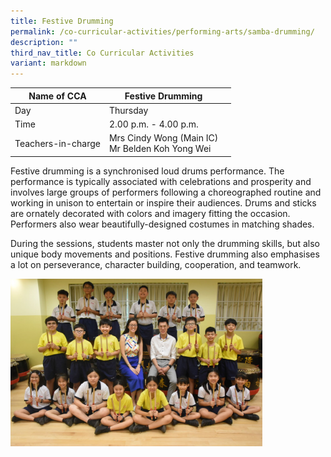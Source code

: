 ```yaml
---
title: Festive Drumming
permalink: /co-curricular-activities/performing-arts/samba-drumming/
description: ""
third_nav_title: Co Curricular Activities
variant: markdown
---
```

|Name of CCA|Festive Drumming|  |
| -------- | ------- | --------------- |
|Day | Thursday | 
| Time |2.00 p.m. - 4.00 p.m. 
|Teachers-in-charge |Mrs Cindy Wong (Main IC)<br>Mr Belden Koh Yong Wei

<p style="box-sizing: inherit; font-size: 1em;">Festive drumming is a synchronised loud drums performance. The performance is typically associated with celebrations and prosperity and involves large groups of performers following a choreographed routine and working in unison to entertain or inspire their audiences. Drums and sticks are ornately decorated with colors and imagery fitting the occasion. Performers also wear beautifully-designed costumes in matching shades.</p>
<p style="box-sizing: inherit; font-size: 1em;"></p><p style="box-sizing: inherit; font-size: 1em;">During the sessions, students master not only the drumming skills, but also unique body movements and positions. Festive drumming also emphasises a lot on perseverance, character building, cooperation, and teamwork.</p>

<img src="/images/CoCurricularActivities/Festive%20Drumming/Festive_Drumming_2024.jpg" style="width:80%">

